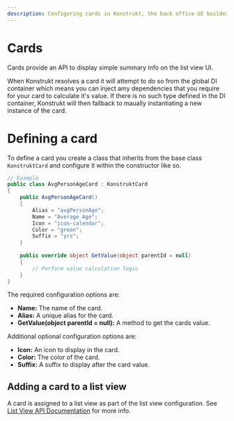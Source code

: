 ```yaml
---
description: Configuring cards in Konstrukt, the back office UI builder for Umbraco.
---
```


# Cards

Cards provide an API to display simple summary info on the list view UI.

When Konstrukt resolves a card it will attempt to do so from the global DI container which means you can inject amy dependencies that you require for your card to calculate it's value. If there is no such type defined in the DI container, Konstrukt will then fallback to maually instantiating a new instance of the card.

# Defining a card

To define a card you create a class that inherits from the base class `KonstruktCard` and configure it within the constructor like so.

````csharp
// Example
public class AvgPersonAgeCard : KonstruktCard
{
    public AvgPersonAgeCard()
    {
        Alias = "avgPersonAge";
        Name = "Average Age";
        Icon = "icon-calendar";
        Color = "green";
        Suffix = "yrs";
    }
        
    public override object GetValue(object parentId = null)
    {
        // Perform value calculation logic
    }
}
````

The required configuration options are:

* **Name:** The name of the card.
* **Alias:** A unique alias for the card.
* **GetValue(object parentId = null):** A method to get the cards value.

Additional optional configuration options are:

* **Icon:** An icon to display in the card.
* **Color:** The color of the card.
* **Suffix:** A suffix to display after the card value.

## Adding a card to a list view

A card is assigned to a list view as part of the list view configuration. See [List View API Documentation](collection-list-view.md#adding-a-card-to-a-list-view) for more info.
